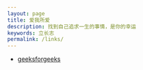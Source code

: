 ```yaml
---
layout: page
title: 爱我所爱
description: 找到自己追求一生的事情，是你的幸运
keywords: 立长志
permalink: /links/
---
```


<ul>
<li><a href="https://www.geeksforgeeks.org//">geeksforgeeks</a></li>
</ul>
